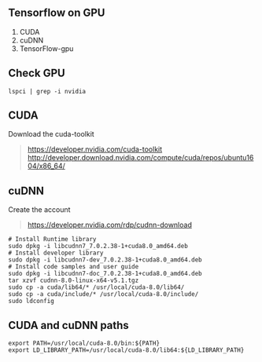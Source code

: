 ## Tensorflow on GPU

1. CUDA
1. cuDNN
1. TensorFlow-gpu


## Check GPU
```
lspci | grep -i nvidia
```

## CUDA
Download the cuda-toolkit
> https://developer.nvidia.com/cuda-toolkit
> http://developer.download.nvidia.com/compute/cuda/repos/ubuntu1604/x86_64/

## cuDNN
Create the account
> https://developer.nvidia.com/rdp/cudnn-download
```
# Install Runtime library
sudo dpkg -i libcudnn7_7.0.2.38-1+cuda8.0_amd64.deb
# Install developer library
sudo dpkg -i libcudnn7-dev_7.0.2.38-1+cuda8.0_amd64.deb
# Install code samples and user guide
sudo dpkg -i libcudnn7-doc_7.0.2.38-1+cuda8.0_amd64.deb
tar xzvf cudnn-8.0-linux-x64-v5.1.tgz
sudo cp -a cuda/lib64/* /usr/local/cuda-8.0/lib64/
sudo cp -a cuda/include/* /usr/local/cuda-8.0/include/
sudo ldconfig
```

## CUDA and cuDNN paths


```bash:.bash_profile
export PATH=/usr/local/cuda-8.0/bin:${PATH}  
export LD_LIBRARY_PATH=/usr/local/cuda-8.0/lib64:${LD_LIBRARY_PATH}
```
